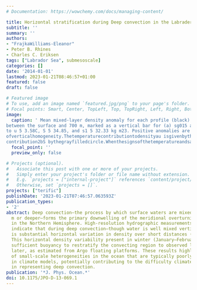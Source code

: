 ```yaml
---
# Documentation: https://wowchemy.com/docs/managing-content/

title: Horizontal stratification during Deep convection in the Labrader Sea
subtitle: ''
summary: ''
authors:
- "FrajkaWilliams-Eleanor"
- Peter B. Rhines
- Charles C. Eriksen
tags: ["Labrador Sea", submesoscale]
categories: []
date: '2014-01-01'
lastmod: 2023-01-21T08:46:57+01:00
featured: false
draft: false

# Featured image
# To use, add an image named `featured.jpg/png` to your page's folder.
# Focal points: Smart, Center, TopLeft, Top, TopRight, Left, Right, BottomLeft, Bottom, BottomRight.
image:
  caption: ' Mean mixed-layer density anomaly for each profile (black) with the std devs (6) for the profile, calculated
between the surface and 700 m, marked as a vertical bar for (a) sg015 and (b) sg014. Anomalies are calculated relative
to u 5 3.58C, S 5 34.85, and s1 5 32.33 kg m23. Positive anomalies are less dense. Small std devs indicate a high degree 0
ofverticalhomogeneity.Thetemperaturecontributiontodensityau isgivenbytheblackopencircle,andthesalinity 0
contribution2bS bythegrayfilledcircle.Whenthesignsofthetemperatureandsalinitycontributionsareopposites, they are density compensating. When the sign of the temperature or salinity contribution is the same as the density anomaly, they are controlling the density.'
  focal_point: ''
  preview_only: false

# Projects (optional).
#   Associate this post with one or more of your projects.
#   Simply enter your project's folder or file name without extension.
#   E.g. `projects = ["internal-project"]` references `content/project/deep-learning/index.md`.
#   Otherwise, set `projects = []`.
projects: ["terific"]
publishDate: '2023-01-21T07:46:57.063593Z'
publication_types:
- '2'
abstract: Deep convection—the process by which surface waters are mixed down to 1000
  m or deeper—forms the primary downwelling of the meridional overturning circulation
  in the Northern Hemisphere. High-resolution hydrographic measurements from Seagliders
  indicate that during deep convection—though water is well mixed vertically—there
  is substantial horizontal variation in density over short distances (tens of kilometers).
  This horizontal density variability present in winter (January–February) contains
  sufficient buoyancy to restratify the convecting region to observed levels 2.5 months
  later, as estimated from Argo floating platforms. These results highlight the importance
  of small-scale heterogeneities in the ocean that are typically poorly represented
  in climate models, potentially contributing to the difficulty climate models have
  in representing deep convection.
publication: '*J. Phys. Ocean.*'
doi: 10.1175/JPO-D-13-069.1
---
```

